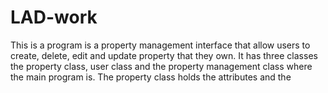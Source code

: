 # LAD-work
This is a program is a property management interface that allow users to create, delete, edit and update property that they own.
It has three classes the property class, user class and the property management class where the main program is.
The property class holds the attributes and the 
